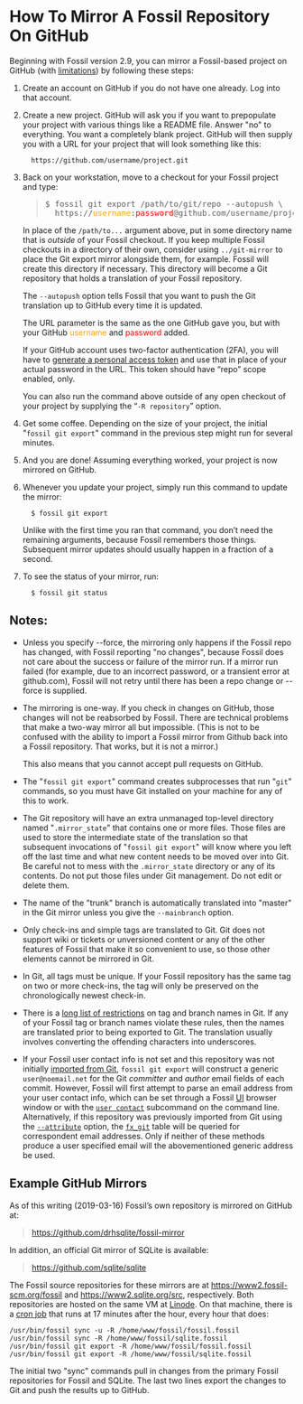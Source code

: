 # How To Mirror A Fossil Repository On GitHub

Beginning with Fossil version 2.9, you can mirror a Fossil-based
project on GitHub (with [limitations](./mirrorlimitations.md))
by following these steps:

1.  Create an account on GitHub if you do not have one already.  Log
    into that account.

2.  Create a new project.  GitHub will ask you if you want to prepopulate
    your project with various things like a README file.  Answer "no" to
    everything.  You want a completely blank project.  GitHub will then
    supply you with a URL for your project that will look something
    like this:

          https://github.com/username/project.git

3.  Back on your workstation, move to a checkout for your Fossil
    project and type:

    <blockquote>
    <pre>
    $ fossil git export /path/to/git/repo --autopush &bsol;
      https://<font color="orange">username</font>:<font color="red">password</font>@github.com/username/project.git
    </pre>
    </blockquote>

    In place of the <code>/path/to...</code> argument above, put in
    some directory name that is <i>outside</i> of your Fossil checkout. If
    you keep multiple Fossil checkouts in a directory of their own,
    consider using <code>../git-mirror</code> to place the Git export
    mirror alongside them, for example.  Fossil will create this
    directory if necessary.  This directory will become a Git
    repository that holds a translation of your Fossil repository.

    The <code>--autopush</code> option tells Fossil that you want to
    push the Git translation up to GitHub every time it is updated.
    
    The URL parameter is the same as the one GitHub gave you, but with
    your GitHub <font color="orange">username</font> and <font
    color="red">password</font> added.
    
    If your GitHub account uses two-factor authentication (2FA), you
    will have to <a href="https://github.com/settings/tokens">generate
    a personal access token</a> and use that in place of your actual
    password in the URL. This token should have “repo” scope enabled,
    only.

    You can also run the command above outside of any open checkout of
    your project by supplying the “<code>-R&nbsp;repository</code>”
    option.

4.  Get some coffee.  Depending on the size of your project, the
    initial "<code>fossil git export</code>" command in the previous
    step might run for several minutes.

5.  And you are done!  Assuming everything worked, your project is now
    mirrored on GitHub.

6.  Whenever you update your project, simply run this command to update
    the mirror:

          $ fossil git export

    Unlike with the first time you ran that command, you don’t need
    the remaining arguments, because Fossil remembers those things.
    Subsequent mirror updates should usually happen in a fraction of
    a second.

7.  To see the status of your mirror, run:

          $ fossil git status

## Notes:

  *  Unless you specify --force, the mirroring only happens if the Fossil
     repo has changed, with Fossil reporting "no changes", because Fossil 
     does not care about the success or failure of the mirror run. If a mirror
     run failed (for example, due to an incorrect password, or a transient
     error at github.com), Fossil will not retry until there has been a repo
     change or --force is supplied.

  *  The mirroring is one-way.  If you check in changes on GitHub, those
     changes will not be reabsorbed by Fossil.  There are technical problems
     that make a two-way mirror all but impossible. (This is not to be 
     confused with the ability to import a Fossil mirror from Github back
     into a Fossil repository. That works, but it is not a mirror.)

     This also means that you cannot accept pull requests on GitHub.

  *  The "`fossil git export`" command creates subprocesses that run "`git`"
     commands, so you must have Git installed on your machine for any
     of this to work.

  *  The Git repository will have an extra unmanaged top-level directory named
     "`.mirror_state`" that contains one or more files.  Those files are
     used to store the intermediate state of the translation so that
     subsequent invocations of "`fossil git export`" will know where you
     left off the last time and what new content needs to be moved over into
     Git.  Be careful not to mess with the `.mirror_state` directory or
     any of its contents.  Do not put those files under Git management.  Do
     not edit or delete them.

  *  The name of the "trunk" branch is automatically translated into "master"
     in the Git mirror unless you give the `--mainbranch` option.

  *  Only check-ins and simple tags are translated to Git.  Git does not
     support wiki or tickets or unversioned content or any of the other
     features of Fossil that make it so convenient to use, so those other
     elements cannot be mirrored in Git.

  *  In Git, all tags must be unique.  If your Fossil repository has the
     same tag on two or more check-ins, the tag will only be preserved on
     the chronologically newest check-in.

  *  There is a 
     [long list of restrictions](https://git-scm.com/docs/git-check-ref-format)
     on tag and branch names in Git.  If any of your Fossil tag or branch names
     violate these rules, then the names are translated prior to being exported
     to Git.  The translation usually involves converting the offending characters
     into underscores.
  
  *  If your Fossil user contact info is not set and this repository was not
     initially [imported from Git](./inout.wiki), `fossil git export` will
     construct a generic `user@noemail.net` for the Git *committer* and *author*
     email fields of each commit. However, Fossil will first attempt to parse an
     email address from your user contact info, which can be set through a
     Fossil [UI][ui] browser window or with the [`user contact`][usercmd]
     subcommand on the command line. Alternatively, if this repository was
     previously imported from Git using the [`--attribute`][attr] option, the
     [`fx_git`][fxgit] table will be queried for correspondent email addresses.
     Only if neither of these methods produce a user specified email will the
     abovementioned generic address be used.

[attr]: /help?cmd=import
[fxgit]: ./inout.wiki#fx_git
[ui]: /help?cmd=ui
[usercmd]: /help?cmd=user


## <a id='ex1'></a>Example GitHub Mirrors

As of this writing (2019-03-16) Fossil’s own repository is mirrored
on GitHub at:

> <https://github.com/drhsqlite/fossil-mirror>

In addition, an official Git mirror of SQLite is available:

> <https://github.com/sqlite/sqlite>

The Fossil source repositories for these mirrors are at
<https://www2.fossil-scm.org/fossil> and <https://www2.sqlite.org/src>,
respectively.  Both repositories are hosted on the same VM at
[Linode](https://www.linode.com).  On that machine, there is a 
[cron job](https://linux.die.net/man/8/cron)
that runs at 17 minutes after the hour, every hour that does:

    /usr/bin/fossil sync -u -R /home/www/fossil/fossil.fossil
    /usr/bin/fossil sync -R /home/www/fossil/sqlite.fossil
    /usr/bin/fossil git export -R /home/www/fossil/fossil.fossil
    /usr/bin/fossil git export -R /home/www/fossil/sqlite.fossil

The initial two "sync" commands pull in changes from the primary
Fossil repositories for Fossil and SQLite.  The last two lines
export the changes to Git and push the results up to GitHub.
